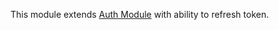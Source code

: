 This module extends [Auth Module](https://github.com/nuxt-community/auth-module) with ability to refresh token.
